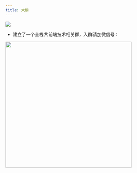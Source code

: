 ```yaml
---
title: 大纲
---
```


![](/outline.png)

- 建立了一个全栈大前端技术相关群，入群请加微信号：

<img src="/wchat.jpeg" width="400" height="400">
